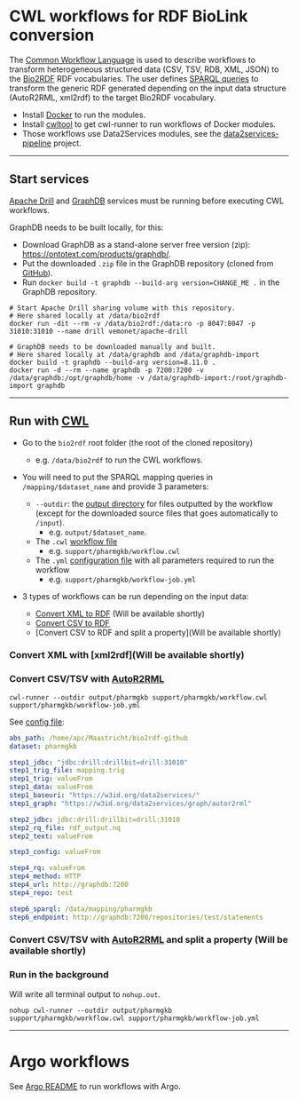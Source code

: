 # CWL workflows for RDF BioLink conversion

The [Common Workflow Language](https://www.commonwl.org/) is used to describe workflows to transform heterogeneous structured data (CSV, TSV, RDB, XML, JSON) to the [Bio2RDF](http://bio2rdf.org/) RDF vocabularies. The user defines [SPARQL queries](https://github.com/MaastrichtU-IDS/bio2rdf/blob/master/mapping/pharmgkb/drugs.rq) to transform the generic RDF generated depending on the input data structure (AutoR2RML, xml2rdf) to the target Bio2RDF vocabulary.

* Install [Docker](https://docs.docker.com/install/) to run the modules.
* Install [cwltool](https://github.com/common-workflow-language/cwltool#install) to get cwl-runner to run workflows of Docker modules.
* Those workflows use Data2Services modules, see the [data2services-pipeline](https://github.com/MaastrichtU-IDS/data2services-pipeline) project.

---

## Start services

[Apache Drill](https://github.com/amalic/apache-drill) and [GraphDB](https://github.com/MaastrichtU-IDS/graphdb/) services must be running before executing CWL workflows.

GraphDB needs to be built locally, for this:

* Download GraphDB as a stand-alone server free version (zip): https://ontotext.com/products/graphdb/.
* Put the downloaded `.zip` file in the GraphDB repository (cloned from [GitHub](https://github.com/MaastrichtU-IDS/graphdb/)).
* Run `docker build -t graphdb --build-arg version=CHANGE_ME .` in the GraphDB repository.

```shell
# Start Apache Drill sharing volume with this repository.
# Here shared locally at /data/bio2rdf
docker run -dit --rm -v /data/bio2rdf:/data:ro -p 8047:8047 -p 31010:31010 --name drill vemonet/apache-drill

# GraphDB needs to be downloaded manually and built. 
# Here shared locally at /data/graphdb and /data/graphdb-import
docker build -t graphdb --build-arg version=8.11.0 .
docker run -d --rm --name graphdb -p 7200:7200 -v /data/graphdb:/opt/graphdb/home -v /data/graphdb-import:/root/graphdb-import graphdb
```

---

## Run with [CWL](https://www.commonwl.org/)

* Go to the `bio2rdf` root folder (the root of the cloned repository)
  * e.g. `/data/bio2rdf` to run the CWL workflows.

* You will need to put the SPARQL mapping queries in `/mapping/$dataset_name` and provide 3 parameters:
  * `--outdir`: the [output directory](https://github.com/MaastrichtU-IDS/bio2rdf/tree/master/output/pharmgkb) for files outputted by the workflow (except for the downloaded source files that goes automatically to `/input`). 
    * e.g. `output/$dataset_name`.
  * The `.cwl` [workflow file](https://github.com/MaastrichtU-IDS/bio2rdf/blob/master/support/pharmgkb/workflow.cwl)
    * e.g. `support/pharmgkb/workflow.cwl`
  * The `.yml` [configuration file](https://github.com/MaastrichtU-IDS/bio2rdf/blob/master/support/pharmgkb/workflow-job.yml) with all parameters required to run the workflow
    * e.g. `support/pharmgkb/workflow-job.yml`

* 3 types of workflows can be run depending on the input data:
  * [Convert XML to RDF](https://github.com/MaastrichtU-IDS/bio2rdfk#convert-xml-with-xml2rdf) (Will be available shortly)
  * [Convert CSV to RDF](https://github.com/MaastrichtU-IDS/bio2rdf#convert-csvtsv-with-autor2rml)
  * [Convert CSV to RDF and split a property](Will be available shortly)

### Convert XML with [xml2rdf](Will be available shortly)


### Convert CSV/TSV with [AutoR2RML](https://github.com/amalic/autor2rml)


```shell
cwl-runner --outdir output/pharmgkb support/pharmgkb/workflow.cwl support/pharmgkb/workflow-job.yml
```

See [config file](https://github.com/MaastrichtU-IDS/bio2rdf/blob/master/support/pharmgkb/workflow-job.yml):

```yaml
abs_path: /home/apc/Maastricht/bio2rdf-github 
dataset: pharmgkb

step1_jdbc: "jdbc:drill:drillbit=drill:31010"
step1_trig_file: mapping.trig
step1_trig: valueFrom
step1_data: valueFrom
step1_baseuri: "https://w3id.org/data2services/"
step1_graph: "https://w3id.org/data2services/graph/autor2rml"

step2_jdbc: jdbc:drill:drillbit=drill:31010
step2_rq_file: rdf_output.nq
step2_text: valueFrom

step3_config: valueFrom

step4_rq: valueFrom
step4_method: HTTP
step4_url: http://graphdb:7200
step4_repo: test

step6_sparql: /data/mapping/pharmgkb
step6_endpoint: http://graphdb:7200/repositories/test/statements
```

### Convert CSV/TSV with [AutoR2RML](https://github.com/amalic/autor2rml) and split a property (Will be available shortly)


### Run in the background

Will write all terminal output to `nohup.out`.

```shell
nohup cwl-runner --outdir output/pharmgkb support/pharmgkb/workflow.cwl support/pharmgkb/workflow-job.yml
```


---

# Argo workflows

See [Argo README](https://github.com/MaastrichtU-IDS/data2services-transform-biolink/tree/master/support/argo) to run workflows with Argo.
